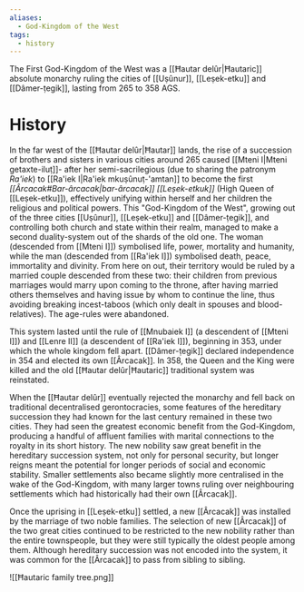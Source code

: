 ```yaml
---
aliases:
  - God-Kingdom of the West
tags:
  - history
---
```

The First God-Kingdom of the West was a [[Ħautar delûr|Ħautaric]] absolute monarchy ruling the cities of [[Uṣûnur]], [[Leṣek-etku]] and [[Dâmer-ṭegik]], lasting from 265 to 358 AGS.
# History
In the far west of the [[Ħautar delûr|Ħautar]] lands, the rise of a succession of brothers and sisters in various cities around 265 caused [[Mteni I|Mteni getaxte-iluṭ]]- after her semi-sacrilegious (due to sharing the patronym *Ra'iek*) to [[Ra'iek I|Ra'iek mkuṣûnuṭ-'amtan]] to become the first *[[Ârcacak#Bar-ârcacak|bar-ârcacak]] [[Leṣek-etkuk]]* (High Queen of [[Leṣek-etku]]), effectively unifying within herself and her children the religious and political powers. This "God-Kingdom of the West", growing out of the three cities [[Uṣûnur]], [[Leṣek-etku]] and [[Dâmer-ṭegik]], and controlling both church and state within their realm, managed to make a second duality-system out of the shards of the old one. The woman (descended from [[Mteni I]]) symbolised life, power, mortality and humanity, while the man (descended from [[Ra'iek I]]) symbolised death, peace, immortality and divinity. From here on out, their territory would be ruled by a married couple descended from these two: their children from previous marriages would marry upon coming to the throne, after having married others themselves and having issue by whom to continue the line, thus avoiding breaking incest-taboos (which only dealt in spouses and blood-relatives). The age-rules were abandoned.

This system lasted until the rule of [[Mnubaiek I]] (a descendent of [[Mteni I]]) and [[Lenre II]] (a descendent of [[Ra'iek I]]), beginning in 353, under which the whole kingdom fell apart. [[Dâmer-ṭegik]] declared independence in 354 and elected its own [[Ârcacak]]. In 358, the Queen and the King were killed and the old [[Ħautar delûr|Ħautaric]] traditional system was reinstated.

When the [[Ħautar delûr]] eventually rejected the monarchy and fell back on traditional decentralised gerontocracies, some features of the hereditary succession they had known for the last century remained in these two cities. They had seen the greatest economic benefit from the God-Kingdom, producing a handful of affluent families with marital connections to the royalty in its short history. The new nobility saw great benefit in the hereditary succession system, not only for personal security, but longer reigns meant the potential for longer periods of social and economic stability. Smaller settlements also became slightly more centralised in the wake of the God-Kingdom, with many larger towns ruling over neighbouring settlements which had historically had their own [[Ârcacak]].

Once the uprising in [[Leṣek-etku]] settled, a new [[Ârcacak]] was installed by the marriage of two noble families. The selection of new [[Ârcacak]] of the two great cities continued to be restricted to the new nobility rather than the entire townspeople, but they were still typically the oldest people among them. Although hereditary succession was not encoded into the system, it was common for the [[Ârcacak]] to pass from sibling to sibling.

![[Ħautaric family tree.png]]